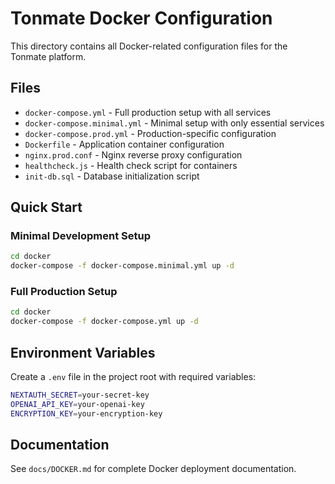 # Tonmate Docker Configuration

This directory contains all Docker-related configuration files for the Tonmate platform.

## Files

- `docker-compose.yml` - Full production setup with all services
- `docker-compose.minimal.yml` - Minimal setup with only essential services
- `docker-compose.prod.yml` - Production-specific configuration
- `Dockerfile` - Application container configuration
- `nginx.prod.conf` - Nginx reverse proxy configuration
- `healthcheck.js` - Health check script for containers
- `init-db.sql` - Database initialization script

## Quick Start

### Minimal Development Setup
```bash
cd docker
docker-compose -f docker-compose.minimal.yml up -d
```

### Full Production Setup
```bash
cd docker
docker-compose -f docker-compose.yml up -d
```

## Environment Variables

Create a `.env` file in the project root with required variables:

```bash
NEXTAUTH_SECRET=your-secret-key
OPENAI_API_KEY=your-openai-key
ENCRYPTION_KEY=your-encryption-key
```

## Documentation

See `docs/DOCKER.md` for complete Docker deployment documentation.

